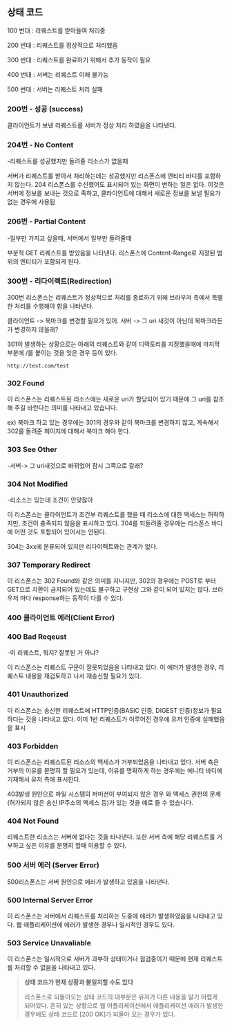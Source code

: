 ## 상태 코드

100 번대 : 리퀘스트를 받아들여 처리중

200 번대 : 리퀘스트를 정상적으로 처리했음

300 번대 : 리퀘스트를 완료하기 위해서 추가 동작이 필요

400 번대 : 서버는 리퀘스트 이해 불가능

500 번대 : 서버는 리퀘스트 처리 실패

### 200번 - 성공 (success)

클라이언트가 보낸 리퀘스트를 서버가 정상 처리 하였음을 나타낸다.

### 204번 - No Content

-리퀘스트를 성공했지만 돌려줄 리소스가 없을때

서버가 리퀘스트를 받아서 처리하는데는 성공했지만 리스폰스에 엔티티 바디를 포함하지 않는다. 204 리스폰스를 수신했어도 표시되어 있는 화면이 변하는 일은 없다. 이것은 서버에 정보를 보내는 것으로 족하고, 클라이언트에 대해서 새로운 정보를 보낼 필요가 없는 경우에 사용됨

### 206번 - Partial Content

-일부만 가지고 싶을때, 서버에서 일부만 돌려줄때

부분적 GET 리퀘스트를 받았음을 나타낸다. 리스폰스에 Content-Range로 지정된 범위의 엔티티가 포함되게 된다.

### 300번 - 리다이렉트(Redirection)

300번 리스폰스는 리퀘스트가 정상적으로 처리를 종료하기 위해 브라우저 측에서 특별한 처리를 수행해야 함을 나타낸다. 

클라이언트 -> 북마크를 변경할 필요가 있어. 서버 -> 그 uri 새것이 아닌데 북마크라든가 변경하지 않을래?

301이 발생하는 상황으로는 아래의 리퀘스트와 같이 디렉토리를 지정했을때에 마지막 부분에 /를 붙이는 것을 잊은 경우 등이 있다.

~~~
http://test.com/test
~~~

### 302 Found

이 리스폰스는 리퀘스트된 리소스에는 새로운 uri가 할당되어 있기 때문에 그 uri를 참조해 주길 바란다는 의미를 나타내고 있습니다.

ex) 북마크 하고 있는 경우에는 301의 경우와 같이 북마크를 변경하지 않고, 계속해서 302를 돌려준 페이지에 대해서 북마크 해야 한다.

### 303 See Other

-서버-> 그 uri새것으로 바뀌었어 잠시 그쪽으로 갈래?

### 304 Not Modified

-리소스는 있는데 조건이 안맞잖아

이 리스폰스는 클라이언트가 조건부 리퀘스트를 했을 때 리소스에 대한 액세스는 허락하지만, 조건이 충족되지 않음을 표시하고 있다. 304를 되돌려줄 경우에는 리스폰스 바디에 어떤 것도 포함되어 있어서는 안된다. 

304는 3xx에 분류되어 있지만 리다이렉트와는 관계가 없다.

### 307 Temporary Redirect

이 리스폰스는 302 Found와 같은 의미를 지니지만, 302의 경우에는 POST로 부터 GET으로 치환이 금지되어 있는데도 불구하고 구현상 그와 같이 되어 있지는 않다. 브라우저 마다 response하는 동작이 다를 수 있다.

### 400 클라이언트 에러(Client Error)

### 400 Bad Reqeust

-이 리퀘스트, 뭐지? 잘못된 거 아냐?

이 리스폰스는 리퀘스트 구문이 잘못되었음을 나타내고 있다. 이 에러가 발생한 경우, 리퀘스트 내용을 재검토하고 나서 재송신할 필요가 있다.

### 401 Unauthorized

이 리스폰스는 송신한 리퀘스트에 HTTP인증(BASIC 인증, DIGEST 인증)정보가 필요하다는 것을 나타내고 있다. 이미 1번 리퀘스트가 이루어진 경우에 유저 인증에 실패했음을 표시

### 403 Forbidden

이 리스폰스는 리퀘스트된 리소스의 액세스가 거부되었음을 나타내고 있다. 서버 측은 거부의 이유를 분명히 할 필요가 있는데, 이유를 명확하게 하는 경우에는 에니티 바디에 기재해서 유저 측에 표시한다.

403발생 원인으로 파일 시스템의 퍼미션이 부여되지 않은 경우 와 액세스 권한의 문제(허가되지 않은 송신 IP주소의 액세스 등)가 있는 것을 예로 들 수 있습니다.

### 404 Not Found

리퀘스트한 리소스는 서버에 없다는 것을 타나낸다. 또한 서버 측에 해당 리퀘스트를 거부하고 싶은 이유를 분명히 할때 이용할 수 있다.

### 500 서버 에러 (Server Error)

500리스폰스는 서버 원인으로 에러가 발생하고 있음을 나타낸다.

### 500 Internal Server Error

이 리스폰스는 서버에서 리퀘스트를 처리하는 도중에 에러가 발생하였음을 나타내고 있다. 웹 애플리케이션에 에러가 발생한 경우나 일시적인 경우도 있다.

### 503 Service Unavaliable

이 리스폰스는 일시적으로 서버가 과부하 상태이거나 점검중이기 때문에 현재 리퀘스트를 처리할 수 없음을 나타내고 있다. 

> **상태 코드가 현재 상황과 불일치할 수도 있다**
>
> 리스폰스로 되돌아오는 상태 코드의 대부분은 유저가 다른 내용을 알기 어렵게 되어있다. 흔히 있는 상황으로 웹 어플리케이션에서 애플리케이션 애러가 발생한 경우에도 상태 코드로 [200 OK]가 되돌아 오는 경우가 있다.